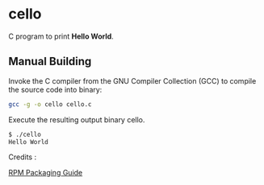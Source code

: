 # cello

C program to print **Hello World**.

## Manual Building

Invoke the C compiler from the GNU Compiler Collection (GCC) to compile the source code into binary:

```bash
gcc -g -o cello cello.c
```

Execute the resulting output binary cello.

```bash
$ ./cello
Hello World
```

  
Credits :

[RPM Packaging Guide](https://rpm-packaging-guide.github.io)
